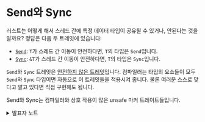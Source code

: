 # Send와 Sync

러스트는 어떻게 해서 스레드 간에 특정 데이터 타입이 공유될 수 있거나, 안된다는 것을 알까요? 정답은 다음 두 트레잇에 있습니다:

* [`Send`](https://doc.rust-lang.org/std/marker/trait.Send.html): `T`가 스레드 간 이동이 안전하다면, `T`의 타입은 `Send`입니다.
* [`Sync`](https://doc.rust-lang.org/std/marker/trait.Sync.html): `&T`가 스레드 간 이동이 안전하다면, `T`의 타입은 `Sync`입니다.

`Send`와 `Sync` 트레잇은 [안전하지 않은 트레잇](https://google.github.io/comprehensive-rust/ko/unsafe/unsafe-traits.html)입니다. 컴파일러는 타입의 요소들이 모두 `Send`와 `Sync` 타입이면 자동으로 이 트레잇들을 적용시켜 줍니다. 물론 여러분 스스로 맞다고 알고 있다면 직접 구현해도 됩니다.

Send와 Sync는 컴파일러와 상호 작용이 많은 unsafe 마커 트레이트들입니다.&#x20;

<details>

<summary>발표자 노트</summary>

* `Sync`와 `Send`는 어떤 타입이 특정한 스레드-안전 속성을 가짐을 나타내는 마커로 생각할 수 있습니다.
* 이 두 트레이트는 제너릭에서 제약 조건을 나타내는 트레이트로 사용될 수도 있습니다.

</details>

